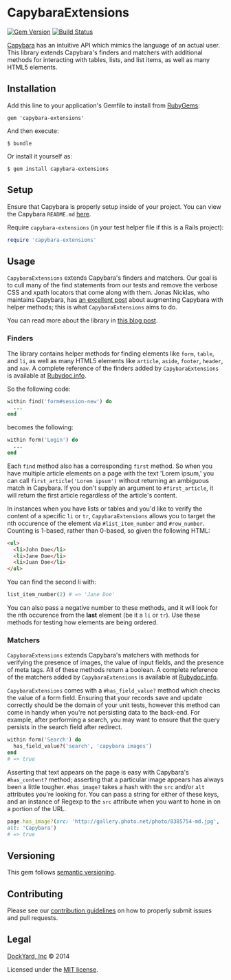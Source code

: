 # CapybaraExtensions

[![Gem Version](https://badge.fury.io/rb/capybara-extensions.png)](http://badge.fury.io/rb/capybara-extensions)
[![Build Status](https://travis-ci.org/dockyard/capybara-extensions.png?branch=master)](https://travis-ci.org/dockyard/capybara-extensions)

[Capybara](https://github.com/jnicklas/capybara) has an intuitive API which mimics the language of an actual user. This library extends Capybara's finders and matchers with additional methods for interacting with tables, lists, and list items, as well as many HTML5 elements.

## Installation
Add this line to your application's Gemfile to install from [RubyGems](https://rubygems.org/gems/capybara-extensions):

    gem 'capybara-extensions'

And then execute:

    $ bundle

Or install it yourself as:

    $ gem install capybara-extensions

## Setup
Ensure that Capybara is properly setup inside of your project. You can
view the Capybara `README.md`
[here](https://github.com/jnicklas/capybara#setup).

Require `capybara-extensions` (in your test helper file if this is a
Rails project):

```ruby
require 'capybara-extensions'
```

## Usage
`CapybaraExtensions` extends Capybara's finders and matchers. Our goal is to cull many of the find statements from our tests and remove the verbose CSS and xpath locators that come along with them. Jonas Nicklas, who maintains Capybara, has [an excellent post](http://www.elabs.se/blog/51-simple-tricks-to-clean-up-your-capybara-tests) about augmenting Capybara with helper methods; this is what `CapybaraExtensions` aims to do.

You can read more about the library in [this blog post](http://reefpoints.dockyard.com/2013/11/11/capybara-extensions.html).

### Finders
The library contains helper methods for finding elements like `form`, `table`, and `li`, as well as many HTML5 elements like `article`, `aside`, `footer`, `header`, and `nav`.
A complete reference of the finders added by `CapybaraExtensions` is available at [Rubydoc.info](http://rubydoc.info/gems/capybara-extensions/frames). 

So the following code:
```ruby
within find('form#session-new') do
  ...
end
```

becomes the following:
```ruby
within form('Login') do
  ...
end
```

Each `find` method also has a corresponding `first` method. So when you have multiple article elements on a page with the text 'Lorem ipsum,' you can call `first_article('Lorem ipsum')` without returning an ambiguous match in Capybara. If you don't supply an argument to `#first_article`, it will return the first article regardless of the article's content.

In instances when you have lists or tables and you'd like to verify the content of a specific `li` or `tr`, `CapybaraExtensions` allows you to target the nth occurence of the element via `#list_item_number` and `#row_number`. Counting is 1-based, rather than 0-based, so given the following HTML:

```html
<ul>
  <li>John Doe</li>
  <li>Jane Doe</li>
  <li>Juan Doe</li>
</ul>
```

You can find the second li with:

```ruby
list_item_number(2) # => 'Jane Doe'
```

You can also pass a negative number to these methods, and it will look
for the nth occurence from the **last** element (be it a `li` or `tr`). Use these methods for testing how elements are being ordered.

### Matchers
`CapybaraExtensions` extends Capybara's matchers with methods for verifying the presence of images, the value of input fields, and the presence of meta tags. All of these methods return a boolean.
A complete reference of the matchers added by `CapybaraExtensions` is available at [Rubydoc.info](http://rubydoc.info/gems/capybara-extensions/frames). 

`CapybaraExtensions` comes with a `#has_field_value?` method which checks the value of a form field. Ensuring that your records save and update correctly should be the domain of your unit tests, however this method can come in handy when you're not persisting data to the back-end. For example, after performing a search, you may want to ensure that the query persists in the search field after redirect.

```ruby
within form('Search') do
  has_field_value?('search', 'capybara images')
end
# => true
```

Asserting that text appears on the page is easy with Capybara's `#has_content?` method; asserting that a particular image appears has always been a little tougher. `#has_image?` takes a hash with the `src` and/or `alt` attributes you're looking for. You can pass a string for either of these keys, and an instance of Regexp to the `src` attribute when you want to hone in on a portion of the URL.

```ruby
page.has_image?(src: 'http://gallery.photo.net/photo/8385754-md.jpg',
alt: 'Capybara')
# => true
```

## Versioning
This gem follows [semantic versioning](http://semver.org).

## Contributing
Please see our [contribution guidelines](/CONTRIBUTING.md) on how to
properly submit issues and pull requests.

## Legal
[DockYard, Inc](http://dockyard.com) © 2014

Licensed under the [MIT
license](http://www.opensource.org/licenses/mit-license.php).

